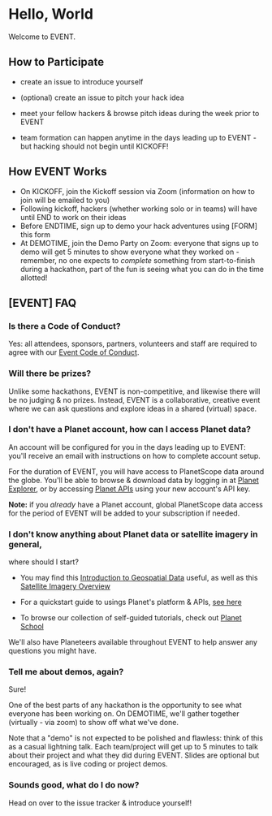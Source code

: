 # Hello, World

Welcome to EVENT. 

## How to Participate

- create an issue to introduce yourself

- (optional) create an issue to pitch your hack idea

- meet your fellow hackers & browse pitch ideas during the week prior to EVENT

- team formation can happen anytime in the days leading up to EVENT - but
  hacking should not begin until KICKOFF!

## How EVENT Works

- On KICKOFF, join the Kickoff session via Zoom (information on how to join
  will be emailed to you)
- Following kickoff, hackers (whether working solo or in teams) will have until
  END to work on their ideas
- Before ENDTIME, sign up to demo your hack adventures using [FORM] this form
- At DEMOTIME, join the Demo Party on Zoom: everyone that signs up to demo will
  get 5 minutes to show everyone what they worked on - remember, no one expects to
_complete_ something from start-to-finish during a hackathon, part of the fun
is seeing what you can do in the time allotted!

## [EVENT] FAQ

### Is there a Code of Conduct?

Yes: all attendees, sponsors, partners, volunteers and staff are required to
agree with our [Event Code of Conduct](https://developers.planet.com/codeofconduct/).

### Will there be prizes?

Unlike some hackathons, EVENT is non-competitive, and likewise there will be no
judging & no prizes. Instead, EVENT is a collaborative, creative event where we
can ask questions and explore ideas in a shared (virtual) space.

### I don't have a Planet account, how can I access Planet data?

An account will be configured for you in the days leading up to EVENT: you'll
receive an email with instructions on how to complete account setup.

For the duration of EVENT, you will have access to PlanetScope data around the
globe. You'll be able to browse & download data by logging in at [Planet
Explorer](https://www.planet.com/explorer/), or by accessing [Planet
APIs](https://developers.planet.com/docs/apis/) using your new account's API
key.

**Note:** if you _already_ have a Planet account, global PlanetScope data
access for the period of EVENT will be added to your subscription if needed.

### I don't know anything about Planet data or satellite imagery in general,
where should I start?

- You may find this [Introduction to Geospatial Data](https://developers.planet.com/planetschool/geospatial-data/) useful, as well as this [Satellite Imagery Overview](https://developers.planet.com/planetschool/satellite-imagery/)

- For a quickstart guide to usings Planet's platform & APIs, [see here](https://developers.planet.com/quickstart/)

- To browse our collection of self-guided tutorials, check out [Planet School](https://developers.planet.com/planetschool/)

We'll also have Planeteers available throughout EVENT to help answer any
questions you might have.

### Tell me about demos, again?

Sure!

One of the best parts of any hackathon is the opportunity to see what everyone
has been working on. On DEMOTIME, we'll gather together (virtually - via zoom)
to show off what we've done.

Note that a "demo" is not expected to be polished and flawless: think of this
as a casual lightning talk. Each team/project will get up to 5 minutes to talk
about their project and what they did during EVENT. Slides are optional but
encouraged, as is live coding or project demos. 

### Sounds good, what do I do now?

Head on over to the issue tracker & introduce yourself!
